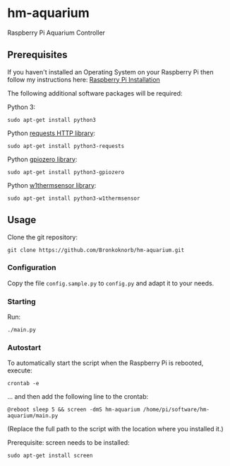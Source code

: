 # hm-aquarium
Raspberry Pi Aquarium Controller

## Prerequisites

If you haven't installed an Operating System on your Raspberry Pi then follow my instructions here: [Raspberry Pi Installation](https://github.com/oh-balcony/oh-balcony.github.io/wiki/Raspberry-Pi-Installation)

The following additional software packages will be required:

Python 3:

    sudo apt-get install python3
    
Python [requests HTTP library](http://docs.python-requests.org):

    sudo apt-get install python3-requests

Python [gpiozero library](http://gpiozero.readthedocs.io):

    sudo apt-get install python3-gpiozero
    
Python [w1thermsensor library](https://github.com/timofurrer/w1thermsensor/):

    sudo apt-get install python3-w1thermsensor

## Usage

Clone the git repository:

    git clone https://github.com/Bronkoknorb/hm-aquarium.git

### Configuration

Copy the file `config.sample.py` to `config.py` and adapt it to your needs.

### Starting

Run:

    ./main.py

### Autostart

To automatically start the script when the Raspberry Pi is rebooted, execute:

    crontab -e

... and then add the following line to the crontab:

    @reboot sleep 5 && screen -dmS hm-aquarium /home/pi/software/hm-aquarium/main.py

(Replace the full path to the script with the location where you installed it.)

Prerequisite: screen needs to be installed:

    sudo apt-get install screen
